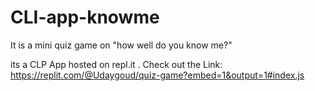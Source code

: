 # CLI-app-knowme
It is a mini quiz game on "how well do you know me?"


its a CLP App hosted on repl.it . Check out the Link: https://replit.com/@Udaygoud/quiz-game?embed=1&output=1#index.js
